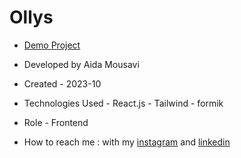 
# Ollys

- [Demo Project](https://ollys.vercel.app/)

- Developed by Aida Mousavi

- Created - 2023-10

- Technologies Used - React.js - Tailwind - formik

- Role - Frontend

- How to reach me : with my [instagram](https://www.instagram.com/dev.mousavi) and [linkedin](www.linkedin.com/in/aida-mousavi-18791a292)


